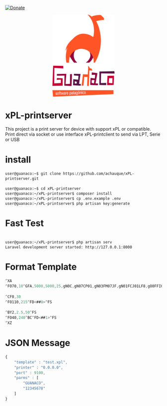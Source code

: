[![Donate](https://img.shields.io/badge/Donate-PayPal-green.svg)](https://www.paypal.com/cgi-bin/webscr?cmd=_s-xclick&hosted_button_id=PQVMD5AQAPM48&source=url)

<p align="center"><img src="https://raw.githubusercontent.com/achauque/xPL-printserver/master/public/imgs/logo.png" width="200"></p>

# xPL-printserver

This project is a print server for device with support xPL or compatible.\
Print direct via socket or use interface xPL-printclient to send via LPT, Serie or USB

# install

```console
user@guanaco:~$ git clone https://github.com/achauque/xPL-printserver.git

user@guanaco:~$ cd xPL-printserver
user@guanaco:~/xPL-printserver$ composer install
user@guanaco:~/xPL-printserver$ cp .env.example .env
user@guanaco:~/xPL-printserver$ php artisan key:generate
```


# Fast Test

```console

user@guanaco:~/xPL-printserver$ php artisan serv
Laravel development server started: http://127.0.0.1:8000

```

# Format Template

```js
^XA
^FO70,10^GFA,5000,5000,25,gN0C,gN07CP01,gN03FM07JF,gN01FCJ01LF8,gO0FFI03MFC,gO07F801NFE,gO03FC0PF,gO03FF3PF8,gO01SFC,gP0SFE,gP07SF,gP07SF8,gP03SFC,gP01SFE,gQ0TF,:gQ07SF,:gQ03SF,gQ01SF,:gR0SF,gR0QFC,gR07NF,gR07LFC,gR03KF8,gR03JFC,gR01JF,:gR01JF8,gS0JF8,gS0JFC,gS07IFC,gS07IFE,:gS03JF,::gS03JF8,gS01JF8,gS01JFC,:gT0JFE,::gT0KF,:gT07JF8,::gT07JFC,::gT03JFE,:::gT03KF,::gT03KF8,:::gT03KFC,:::gT03KFE,::::gT03LF,::::gT03LF8,gH01FP03LF8,g01KF8M03LF8,Y01MFCL07LF8,Y0OFCK07LF8,X03PF8J07LF8,W01QFEJ07LF8,W07RF8I07LFC,W0TFI07LFC,V03TF800MFC,V07TFE00MFC,U01VF80MFC,U03VFC0MFC,U0XF0MFC,T01XFDMFC,T03gLFC,T0gMFC,S01gMFE,S03gMFE,S07gMFE,S0gNFE,R01gNFE,R03gNFE,R07gNFE,R0gOFE,Q01gOFE,Q03gOFE,Q07gOFE,Q0gPFE,P01gPFE,P03gPFE,P07gPFE,P0gQFE,O01gQFE,O03gQFE,O07gQFE,O0gRFE,N01gRFE,N03gRFE,:N07gRFE,N0gSFE,M01gSFE,:M03gSFC,M07gSFC,:M0gTFC,L01gTFC,:L03gTFC,:L07gTFC,:L0gUF8,:K01gUF8,::K03gUF8,:K03gUF,K07BgTF,:K077gTF,K077RFJ01WF,K0E7PFEM0UFE,K0E7PFN01TFE,K0CPFCO07SFE,K0COFEQ0SFE,K08OF8Q07RFE,K08OFR01RFC,K01NFES07QFC,K01NFCS03QFC,K01NFCT0QFC,K01NF8T07PF8,K01NF8T03PF8,K03NFV0PF8,:K03NFV07OF,K03MFEV07OF,:K03MFEV03NFE,K07MFCV03NFE,:K07MFCV03NFC,K07MFCV01NFC,:K07MFCV01NF8,::K07MFCV01NF,::K07MFCV01MFE,::K07MFCV03MFC,K07IFBIFCV03MFC,K07IF9IFCV03MF8,K07IF1IFCV03MF8,K07IF0IFEV07FFDJF8,K07IF07FFEV07FFDJF,K07FFE07FFEV0IF9JF,K07FFE03IFV0IF8IFE,K07FFE01IFU01IF0IFE,K07FFE01IFU01IF0IFC,K07FFE00IF8T03FFE0IFC,K07FFC007FF8T03FFC0IF8,K07FFC007FFCT07FFC07FF8,K07FFC003FFCT0IF807FF,K07FFC001FFES01IF007FF,K07FFC001IFS01IF007FE,K07FFCI0IFS03FFE007FE,K07FFCI07FF8R07FFC007FC,K03FFCI03FFCR0IF8007FC,K03FFCI03FFEQ01IFI07F8,K03FFCI01FFEQ03FFEI07F8,K03FFCJ0IFQ07FFCI07F,K03FFCJ07FF8P0IF8I07F,K03FFCJ03FFCO03IFJ07E,K01FFCJ03IFO07FFEJ07C,^FS

^CF0,30
^FO110,215^FD<##0>^FS

^BY2,2.5,50^FS
^FO40,240^BC^FD<##1>^FS
^XZ
```

# JSON Message

```js
{
    "template" : "test.xpl",
    "printer" : "0.0.0.0",
    "port" : 9100,
    "parms" : [
        "GUANACO",
        "12345678"
    ]
}
```